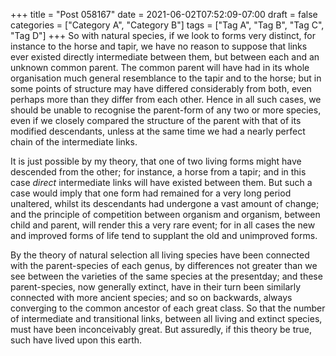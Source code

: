 +++
title = "Post 058167"
date = 2021-06-02T07:52:09-07:00
draft = false
categories = ["Category A", "Category B"]
tags = ["Tag A", "Tag B", "Tag C", "Tag D"]
+++
So with natural species, if we look to forms very distinct, for instance to the horse and tapir, we have no reason to suppose that links ever existed directly intermediate between them, but between each and an unknown common parent. The common parent will have had in its whole organisation much general resemblance to the tapir and to the horse; but in some points of structure may have differed considerably from both, even perhaps more than they differ from each other. Hence in all such cases, we should be unable to recognise the parent-form of any two or more species, even if we closely compared the structure of the parent with that of its modified descendants, unless at the same time we had a nearly perfect chain of the intermediate links.

It is just possible by my theory, that one of two living forms might have descended from the other; for instance, a horse from a tapir; and in this case _direct_ intermediate links will have existed between them. But such a case would imply that one form had remained for a very long period unaltered, whilst its descendants had undergone a vast amount of change; and the principle of competition between organism and organism, between child and parent, will render this a very rare event; for in all cases the new and improved forms of life tend to supplant the old and unimproved forms.

By the theory of natural selection all living species have been connected with the parent-species of each genus, by differences not greater than we see between the varieties of the same species at the presentday; and these parent-species, now generally extinct, have in their turn been similarly connected with more ancient species; and so on backwards, always converging to the common ancestor of each great class. So that the number of intermediate and transitional links, between all living and extinct species, must have been inconceivably great. But assuredly, if this theory be true, such have lived upon this earth.
